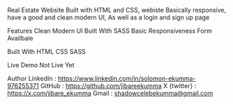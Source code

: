 Real Estate Website
Built with HTML and CSS, webiste Basically responsive, have a good and clean modern UI, As well as a login and sign up page

Features
Clean Modern UI
Built With SASS
Basic Responsiveness
Form Availbale

Built With
HTML
CSS
SASS

Live Demo
Not Live Yet

Author
LinkedIn    :  https://www.linkedin.com/in/solomon-ekumma-976255371
GitHub      :  https://github.com/jibareekumma
X {twitter} :  https://x.com/jibare_ekumma
Gmail       :  shadowcelebekumma@gmail.com
